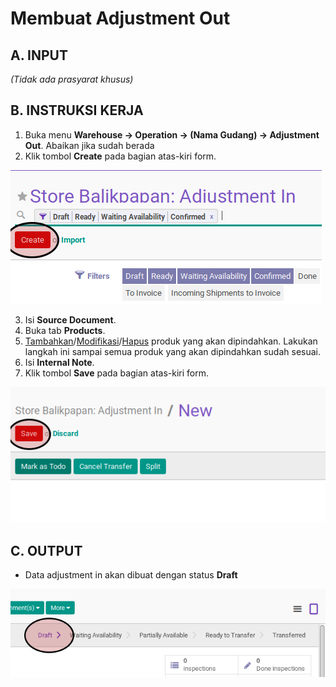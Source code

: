 # Membuat Adjustment Out

## A. INPUT

*(Tidak ada prasyarat khusus)*

## B. INSTRUKSI KERJA

1. Buka menu **Warehouse -> Operation -> (Nama Gudang) -> Adjustment Out**. Abaikan jika sudah berada
2. Klik tombol **Create** pada bagian atas-kiri form.

![](../../img/adjustment-out/tombol-create.png)

3. Isi **Source Document**.
4. Buka tab **Products**.
5. <a name="l5">[Tambahkan](./produk-tambah.md)/[Modifikasi](./produk-modifikasi.md)/[Hapus](./produk-hapus.md)</a> produk yang akan dipindahkan. Lakukan langkah ini sampai semua produk yang akan dipindahkan sudah sesuai.
6. Isi **Internal Note**.
7. Klik tombol **Save** pada bagian atas-kiri form.

![](../../img/adjustment-out/tombol-simpan.png)

## C. OUTPUT

* Data adjustment in akan dibuat dengan status **Draft**

![](../../img/adjustment-out/status-draft.png)
